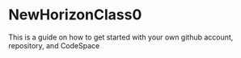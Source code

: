 # NewHorizonClass0
This is a guide on how to get started with your own github account, repository, and CodeSpace
